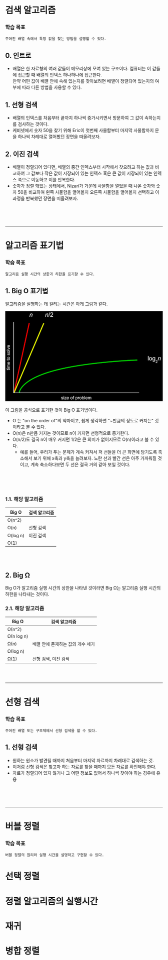 # **검색 알고리즘**
### 학습 목표
```
주어진 배열 속에서 특정 값을 찾는 방법을 설명할 수 있다.
```

## **0. 인트로**
- 배열은 한 자료형의 여러 값들이 메모리상에 모여 있는 구조이다. 컴퓨터는 이 값들에 접근할 때 배열의 인덱스 하나하나에 접근한다.  
만약 어떤 값이 배열 안에 속해 있는지를 찾아보려면 배열이 정렬되어 있는지의 여부에 따라 다른 방법을 사용할 수 있다.

## **1. 선형 검색**
- 배열의 인덱스를 처음부터 끝까지 하나씩 증가시키면서 방문하여 그 값이 속하는지를 검사하는 것이다.
- 케비넷에서 숫자 50을 찾기 위해 Eric이 첫번째 사물함부터 마지막 사물함까지 문을 하나씩 차례대로 열어봤던 장면을 떠올려보자.

## **2. 이진 검색**
- 배열이 정렬되어 있다면, 배열의 중간 인덱스부터 시작해서 찾으려고 하는 값과 비교하여 그 값보다 작은 값이 저장되어 있는 인덱스 혹은 큰 값이 저장되어 있는 인덱스 쪽으로 이동하고 이를 반복한다.
- 숫자가 정렬 돼있는 상태에서, Nizari가 가운데 사물함을 열었을 때 나온 숫자와 숫자 50을 비교하여 왼쪽 사물함을 열어볼지 오른쪽 사물함을 열어볼지 선택하고 이 과정을 반복했던 장면을 떠올려보자. 
<br>
<br>
<br>


***
# **알고리즘 표기법**
### 학습 목표
```
알고리즘 실행 시간의 상한과 하한을 표기할 수 있다.
```

## **1. Big O 표기법**
알고리즘을 실행하는 데 걸리는 시간은 아래 그림과 같다.

![bigO](img\running_time.png)

이 그림을 공식으로 표기한 것이 Big O 표기법이다.
- O 는 "on the order of"의 약자이고, 쉽게 생각하면 "~만큼의 정도로 커지는" 것이라고 볼 수 있다.
- O(n)은 n만큼 커지는 것이므로 n이 커지면 선형적으로 증가한다.
- O(n/2)도 결국 n이 매우 커지면 1/2은 큰 의미가 없어지므로 O(n)이라고 볼 수 있다.
  - 예를 들어, 우리가 푸는 문제가 계속 커져서 저 선들을 더 큰 화면에 담기도록 축소해서 보기 위해 x축과 y축을 늘려보자. 노란 선과 빨간 선은 아주 가까워질 것이고, 계속 축소하다보면 두 선은 결국 거의 같아 보일 것이다.
<br>
<br>
<br>

### **1.1. 해당 알고리즘**
  
|Big O|검색 알고리즘|
|-|-|
|O(n^2)||
|O(n)|선형 검색|
|O(log n)|이진 검색|
|O(1)||

<br>
<br>

## **2. Big Ω**
Big O가 알고리즘 실행 시간의 상한을 나타낸 것이라면 Big Ω는 알고리즘 실행 시간의 하한을 나타내는 것이다.

### **2.1. 해당 알고리즘**
  
|Big Ω|검색 알고리즘|
|-|-|
|Ω(n^2)||
|Ω(n log n)||
|Ω(n)|배열 안에 존재하는 값의 개수 세기|
|Ω(log n)||
|Ω(1)|선형 검색, 이진 검색|

<br>
<br>
  

***
# **선형 검색**
### 학습 목표
```
주어진 배열 또는 구조체에서 선형 검색을 할 수 있다.
```

## **1. 선형 검색**
- 원하는 원소가 발견될 때까지 처음부터 마지막 자료까지 차례대로 검색하는 것.
- 이처럼 선형 검색은 찾고자 하는 자료를 찾을 때까지 모든 자료를 확인해야 한다.
- 자료가 정렬되어 있지 않거나 그 어떤 정보도 없어서 하나씩 찾아야 하는 경우에 유용  
<br>
<br>
<br>


***
# **버블 정렬**
### 학습 목표
```
버블 정렬의 원리와 실행 시간을 설명하고 구현할 수 있다.
```


# **선택 정렬**
# **정렬 알고리즘의 실행시간**
# **재귀**
# **병합 정렬**